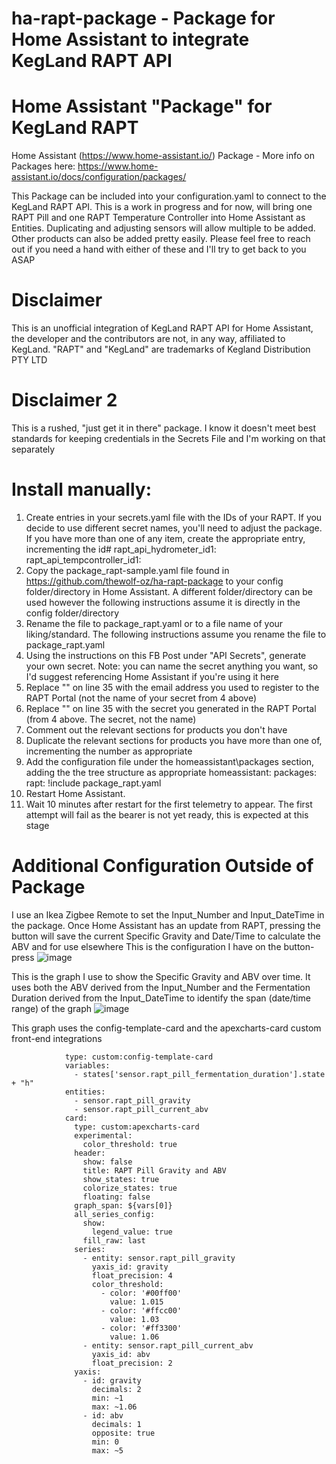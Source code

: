 # ha-rapt-package - Package for Home Assistant to integrate KegLand RAPT API
# Home Assistant "Package" for KegLand RAPT

Home Assistant (https://www.home-assistant.io/) Package - More info on Packages here: https://www.home-assistant.io/docs/configuration/packages/

This Package can be included into your configuration.yaml to connect to the KegLand RAPT API. This is a work in progress and for now, will bring one RAPT Pill and one RAPT Temperature Controller into Home Assistant as Entities. Duplicating and adjusting sensors will allow multiple to be added. Other products can also be added pretty easily. Please feel free to reach out if you need a hand with either of these and I'll try to get back to you ASAP

# Disclaimer
This is an unofficial integration of KegLand RAPT API for Home Assistant, the developer and the contributors are not, in any way, affiliated to KegLand. "RAPT" and "KegLand" are trademarks of Kegland Distribution PTY LTD

# Disclaimer 2
This is a rushed, "just get it in there" package. I know it doesn't meet best standards for keeping credentials in the Secrets File and I'm working on that separately

# Install manually:
1. Create entries in your secrets.yaml file with the IDs of your RAPT. If you decide to use different secret names, you'll need to adjust the package. If you have more than one of any item, create the appropriate entry, incrementing the id#
    rapt_api_hydrometer_id1: <enter Hydrometer ID here>
    rapt_api_tempcontroller_id1: <enter Temperature Controller ID here>
2. Copy the package_rapt-sample.yaml file found in https://github.com/thewolf-oz/ha-rapt-package to your config folder/directory in Home Assistant. A different folder/directory can be used however the following instructions assume it is directly in the config folder/directory 
3. Rename the file to package_rapt.yaml or to a file name of your liking/standard. The following instructions assume you rename the file to package_rapt.yaml
4. Using the instructions on this FB Post under "API Secrets", generate your own secret.
    Note: you can name the secret anything you want, so I'd suggest referencing Home Assistant if you're using it here
5. Replace "<EnterYourEmailHere>" on line 35 with the email address you used to register to the RAPT Portal (not the name of your secret from 4 above)
6. Replace "<EnterYourAPISecretHere>" on line 35 with the secret you generated in the RAPT Portal (from 4 above. The secret, not the name)
7. Comment out the relevant sections for products you don't have
8. Duplicate the relevant sections for products you have more than one of, incrementing the number as appropriate
9. Add the configuration file under the homeassistant\packages section, adding the the tree structure as appropriate
    homeassistant:
      packages:
        rapt: !include package_rapt.yaml
10. Restart Home Assistant.
11. Wait 10 minutes after restart for the first telemetry to appear. The first attempt will fail as the bearer is not yet ready, this is expected at this stage

# Additional Configuration Outside of Package
I use an Ikea Zigbee Remote to set the Input_Number and Input_DateTime in the package. Once Home Assistant has an update from RAPT, pressing the button will save the current Specific Gravity and Date/Time to calculate the ABV and for use elsewhere
  This is the configuration I have on the button-press
![image](https://user-images.githubusercontent.com/86336633/158142354-a4752f14-40c2-409a-a033-60dba44b1ec3.png)

  This is the graph I use to show the Specific Gravity and ABV over time. It uses both the ABV derived from the Input_Number and the Fermentation Duration derived from the Input_DateTime to identify the span (date/time range) of the graph
![image](https://user-images.githubusercontent.com/86336633/158143224-6dc8636a-a855-4a4a-90e7-c9547d82d879.png)

  This graph uses the config-template-card and the apexcharts-card custom front-end integrations
```
            type: custom:config-template-card
            variables:
              - states['sensor.rapt_pill_fermentation_duration'].state + "h"
            entities:
              - sensor.rapt_pill_gravity
              - sensor.rapt_pill_current_abv
            card:
              type: custom:apexcharts-card
              experimental:
                color_threshold: true
              header:
                show: false
                title: RAPT Pill Gravity and ABV
                show_states: true
                colorize_states: true
                floating: false
              graph_span: ${vars[0]}
              all_series_config:
                show:
                  legend_value: true
                fill_raw: last
              series:
                - entity: sensor.rapt_pill_gravity
                  yaxis_id: gravity
                  float_precision: 4
                  color_threshold:
                    - color: '#00ff00'
                      value: 1.015
                    - color: '#ffcc00'
                      value: 1.03
                    - color: '#ff3300'
                      value: 1.06
                - entity: sensor.rapt_pill_current_abv
                  yaxis_id: abv
                  float_precision: 2
              yaxis:
                - id: gravity
                  decimals: 2
                  min: ~1
                  max: ~1.06
                - id: abv
                  decimals: 1
                  opposite: true
                  min: 0
                  max: ~5
```
